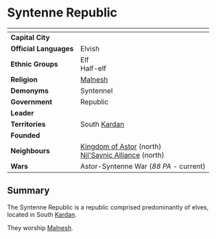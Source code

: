 # Syntenne Republic

| []() | |
| --- | --- |
| **Capital City** | |
| **Official Languages** | Elvish |
| **Ethnic Groups** | Elf<br />Half-elf |
| **Religion** | [Malnesh](../../gods/deities/malnesh.md) |
| **Demonyms** | Syntennel |
| **Government** | Republic |
| **Leader** | |
| **Territories** | South [Kardan](../../places/continents/kardan.md) |
| **Founded** | |
| **Neighbours** | [Kingdom of Astor](../kingdom-of-astor/kingdom-of-astor.md) (north)<br />[Nil'Savnic Alliance](../nilsavnic-alliance/nilsavnic-alliance.md) (north) |
| **Wars** | Astor-Syntenne War (*88 PA* - current) |

## Summary

The Syntenne Republic is a republic comprised predominantly of elves, located in South [Kardan](../../places/continents/kardan.md).

They worship [Malnesh](../../gods/deities/malnesh.md).
